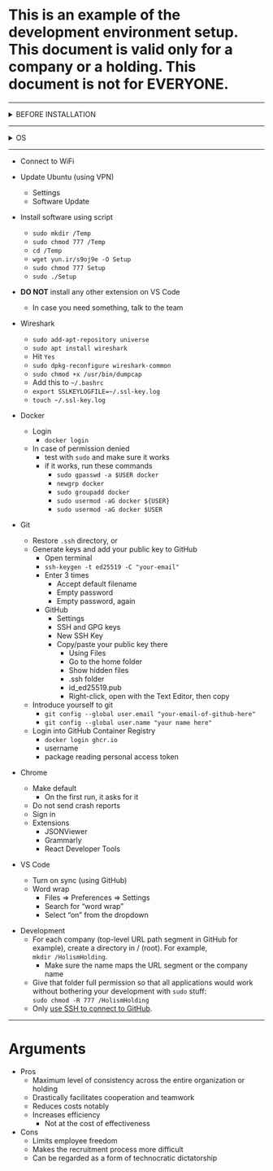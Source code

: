 # This is an example of the development environment setup. This document is valid only for a company or a holding. **This document is not for EVERYONE**.

---

<details>
  <summary>BEFORE INSTALLATION</summary>
  
  - If this is not your first installation, make sure to backup ~/.ssh folder to be restored later. You can zip it and upload it to your google drive storage.
  
</details>

---

<details>
  <summary>OS</summary>
  

- Ubuntu
  - Only 22.04 LTS
  - Only from ubunto.com
  - Bootable image
    - using [Startup Disk Creator](https://ubuntu.com/tutorials/create-a-usb-stick-on-ubuntu#3-launch-startup-disk-creator)
    - or using [balenaEtcher](https://ubuntu.com/tutorials/install-ubuntu-desktop#3-create-a-bootable-usb-stick)
  - Boot
  - Choose **Install Ubuntu**
    - Select English (US)
  - Keyboard layout
    - Enlish (US)
  - DO NOT Connect to WiFi
    - Reason: faster installation and async update after installation
  - Minimal installation
    - Make sure no box is selected
  - Erase disk and install Ubuntu
    - Always be ready to lose your machine
    - Advanced features
      - None
  - Press **Install Now**
    - Press **Continue**
  - Where are you?
    - Choose Tehran
    - Press **Continue**
  - Computer name
    - YourNamePc or YourNameLaptop
    - Choose a simple password (you will be asked for it frequently)
      - Preferably choose 100 as your password
    - **DO NOT** choose auto-login
      - If you choose auto-login, you will encouner *keyring* later. To disable auto-login later:
        - Settings
        - User
        - Unlock
        - disable Automatic Login
  - **DO NOT** set up **Livepatch**
    - Hit **Next**
  - **DO NOT** help Ubuntu
    - Select **No, don't send system info**
  - Privacy (Location Services)
    - Up to you
  - Remove everything from the left bar
  - **DO NOT** install any other languages
    - Just English & Persian
    - **DO NOT** change defaults
  - Change culture
    - Settings
    - Region & Language
    - Format
    - English (United States)
  - todo: DO NOT DO THIS YET
    - [Enable root](https://askubuntu.com/questions/1192471/login-as-root-on-ubuntu-desktop) and login as root always (This decision is explained [here](https://nefcanto.ir/dev-circle/philosophy/why-root))
  
</details>

---

- Connect to WiFi
- Update Ubuntu (using VPN)
  - Settings
  - Software Update
- Install software using script
  - `sudo mkdir /Temp`
  - `sudo chmod 777 /Temp`
  - `cd /Temp`
  - `wget yun.ir/s9oj9e -O Setup`
  - `sudo chmod 777 Setup`
  - `sudo ./Setup`

- **DO NOT** install any other extension on VS Code
  - In case you need something, talk to the team


- Wireshark
  - `sudo add-apt-repository universe`
  - `sudo apt install wireshark`
  - Hit `Yes`
  - `sudo dpkg-reconfigure wireshark-common`
  - `sudo chmod +x /usr/bin/dumpcap`
  - Add this to `~/.bashrc`
  - `export SSLKEYLOGFILE=~/.ssl-key.log`
  - `touch ~/.ssl-key.log`
- Docker
  - Login
    - `docker login`
  - In case of permission denied
    - test with `sudo` and make sure it works
    - if it works, run these commands
      - `sudo gpasswd -a $USER docker`
      - `newgrp docker`
      - `sudo groupadd docker`
      - `sudo usermod -aG docker ${USER}`
      - `sudo usermod -aG docker $USER`

- Git 
  - Restore `.ssh` directory, or
  - Generate keys and add your public key to GitHub 
    - Open terminal 
    - `ssh-keygen -t ed25519 -C "your-email"`
    - Enter 3 times 
      - Accept default filename 
      - Empty password 
      - Empty password, again 
    - GitHub 
      - Settings 
      - SSH and GPG keys 
      - New SSH Key 
      - Copy/paste your public key there 
        - Using Files 
        - Go to the home folder 
        - Show hidden files 
        - .ssh folder 
        - id_ed25519.pub 
        - Right-click, open with the Text Editor, then copy 
  - Introduce yourself to git 
    - `git config --global user.email "your-email-of-github-here"` 
    - `git config --global user.name "your name here"`
  - Login into GitHub Container Registry
    - `docker login ghcr.io`
    - username
    - package reading personal access token
- Chrome
  - Make default
    - On the first run, it asks for it
  - Do not send crash reports
  - Sign in
  - Extensions
    - JSONViewer
    - Grammarly
    - React Developer Tools
- VS Code
  - Turn on sync (using GitHub)
  - Word wrap
    - Files => Preferences => Settings
    - Search for “word wrap”
    - Select “on” from the dropdown

* Development
  - For each company (top-level URL path segment in GitHub for example), create a directory in / (root). For example,  
    `mkdir /HolismHolding`.
    - Make sure the name maps the URL segment or the company name
  - Give that folder full permission so that all applications would work without bothering your development with `sudo` stuff:  
    `sudo chmod -R 777 /HolismHolding`
  - Only [use SSH to connect to GitHub](https://www.freecodecamp.org/news/how-to-fix-git-always-asking-for-user-credentials/).

---

# Arguments

- Pros
  - Maximum level of consistency across the entire organization or holding
  - Drastically facilitates cooperation and teamwork
  - Reduces costs notably
  - Increases efficiency
    - Not at the cost of effectiveness
- Cons
  - Limits employee freedom
  - Makes the recruitment process more difficult
  - Can be regarded as a form of technocratic dictatorship

